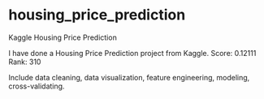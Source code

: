 # housing_price_prediction
Kaggle Housing Price Prediction

I have done a Housing Price Prediction project from Kaggle. Score: 0.12111 Rank: 310

Include data cleaning, data visualization, feature engineering, modeling, cross-validating. 
